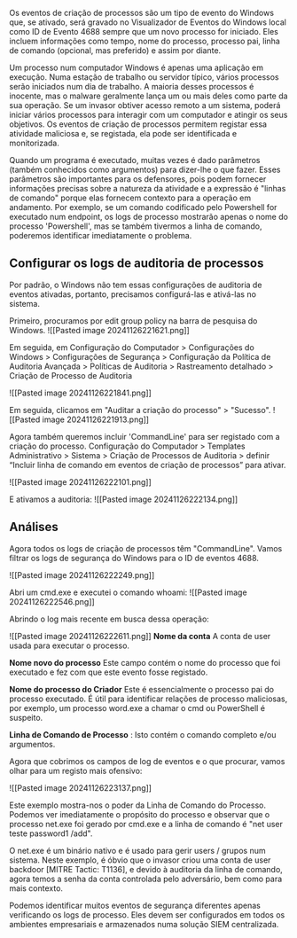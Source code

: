 Os eventos de criação de processos são um tipo de evento do Windows que, se ativado, será gravado no Visualizador de Eventos do Windows local como ID de Evento 4688 sempre que um novo processo for iniciado. Eles incluem informações como tempo, nome do processo, processo pai, linha de comando (opcional, mas preferido) e assim por diante.

Um processo num computador Windows é apenas uma aplicação em execução. 
Numa estação de trabalho ou servidor típico, vários processos serão iniciados num dia de trabalho.
A maioria desses processos é inocente, mas o malware geralmente lança um ou mais deles como parte da sua operação. 
Se um invasor obtiver acesso remoto a um sistema, poderá iniciar vários processos para interagir com um computador e atingir os seus objetivos. 
Os eventos de criação de processos permitem registar essa atividade maliciosa e, se registada, ela pode ser identificada e monitorizada.

Quando um programa é executado, muitas vezes é dado parâmetros (também conhecidos como argumentos) para dizer-lhe o que fazer. Esses parâmetros são importantes para os defensores, pois podem fornecer informações precisas sobre a natureza da atividade e a expressão é "linhas de comando" porque elas fornecem contexto para a operação em andamento. Por exemplo, se um comando codificado pelo Powershell for executado num endpoint, os logs de processo mostrarão apenas o nome do processo 'Powershell', mas se também tivermos a linha de comando, poderemos identificar imediatamente o problema.



## Configurar os logs de auditoria de processos

Por padrão, o Windows não tem essas configurações de auditoria de eventos ativadas, portanto, precisamos configurá-las e ativá-las no sistema.

Primeiro, procuramos por edit group policy na barra de pesquisa do Windows.
![[Pasted image 20241126221621.png]]



Em seguida, em Configuração do Computador > Configurações do Windows > Configurações de Segurança > Configuração da Política de Auditoria Avançada > Políticas de Auditoria > Rastreamento detalhado > Criação de Processo de Auditoria

![[Pasted image 20241126221841.png]]

Em seguida, clicamos em "Auditar a criação do processo" > "Sucesso".
![[Pasted image 20241126221913.png]]

Agora também queremos incluir 'CommandLine' para ser registado com a criação do processo. Configuração do Computador > Templates Administrativo > Sistema > Criação de Processos de Auditoria > definir “Incluir linha de comando em eventos de criação de processos” para ativar.

![[Pasted image 20241126222101.png]]

E ativamos a auditoria:
![[Pasted image 20241126222134.png]]

## Análises

Agora todos os logs de criação de processos têm "CommandLine". Vamos filtrar os logs de segurança do Windows para o ID de eventos 4688.

![[Pasted image 20241126222249.png]]

Abri um cmd.exe e executei o comando whoami:
![[Pasted image 20241126222546.png]]


Abrindo o log mais recente em busca dessa operação:

![[Pasted image 20241126222611.png]]
**Nome da conta** A conta de user usada para executar o processo.

**Nome novo do processo** Este campo contém o nome do processo que foi executado e fez com que este evento fosse registado.

**Nome do processo do Criador** Este é essencialmente o processo pai do processo executado. É útil para identificar relações de processo maliciosas, por exemplo, um processo word.exe a chamar o cmd ou PowerShell é suspeito.

**Linha de Comando de Processo** : Isto contém o comando completo e/ou argumentos.




Agora que cobrimos os campos de log de eventos e o que procurar, vamos olhar para um registo mais ofensivo:

![[Pasted image 20241126223137.png]]

Este exemplo mostra-nos o poder da Linha de Comando do Processo. Podemos ver imediatamente o propósito do processo e observar que o processo net.exe foi gerado por cmd.exe e a linha de comando é "net user teste password1 /add".

O net.exe é um binário nativo e é usado para gerir users / grupos num sistema. Neste exemplo, é óbvio que o invasor criou uma conta de user backdoor [MITRE Tactic: T1136], e devido à auditoria da linha de comando, agora temos a senha da conta controlada pelo adversário, bem como para mais contexto.

Podemos identificar muitos eventos de segurança diferentes apenas verificando os logs de processo. Eles devem ser configurados em todos os ambientes empresariais e armazenados numa solução SIEM centralizada.

  